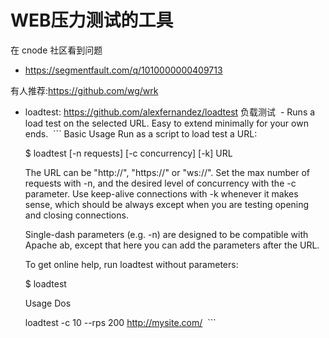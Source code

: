 # WEB压力测试的工具

在 cnode 社区看到问题

* https://segmentfault.com/q/1010000000409713

有人推荐:https://github.com/wg/wrk

* loadtest: https://github.com/alexfernandez/loadtest 负载测试
  - Runs a load test on the selected URL. Easy to extend minimally for your own ends.
  ```
  Basic Usage
  Run as a script to load test a URL:

  $ loadtest [-n requests] [-c concurrency] [-k] URL
  
  The URL can be "http://", "https://" or "ws://". Set the max number of requests with -n, and the desired level of concurrency with the -c parameter. Use keep-alive connections with -k whenever it makes sense, which should be always except when you are testing opening and closing connections.

  Single-dash parameters (e.g. -n) are designed to be compatible with Apache ab, except that here you can add the parameters after the URL.

  To get online help, run loadtest without parameters:

  $ loadtest
  
  
  Usage Dos
  
  loadtest -c 10 --rps 200 http://mysite.com/
  ```
